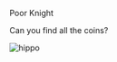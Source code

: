 Poor Knight 

Can you find all the coins?

![hippo](https://media.giphy.com/media/v1.Y2lkPTc5MGI3NjExaW5udzJhMDJjM2ttMDk4ZjRtZWcyYWh4cGFjMHF6cjQ5dWtpNGtmeiZlcD12MV9pbnRlcm5hbF9naWZfYnlfaWQmY3Q9Zw/2FfDlHhLZy2FpkZE9B/giphy-downsized-large.gif)
